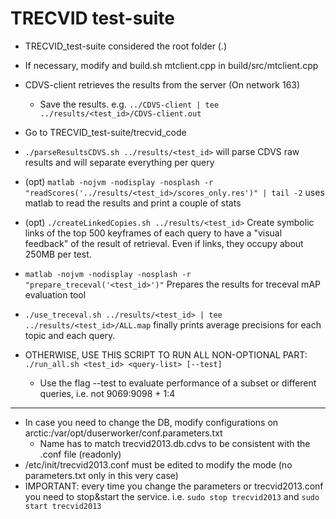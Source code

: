 TRECVID test-suite
====================

* TRECVID_test-suite considered the root folder (.)
* If necessary, modify and build.sh mtclient.cpp in build/src/mtclient.cpp
* CDVS-client retrieves the results from the server (On network 163)
	* Save the results. e.g. `../CDVS-client | tee ../results/<test_id>/CDVS-client.out`
* Go to TRECVID_test-suite/trecvid_code
* `./parseResultsCDVS.sh ../results/<test_id>` will parse CDVS raw results and will separate everything per query
* (opt) `matlab -nojvm -nodisplay -nosplash -r "readScores('../results/<test_id>/scores_only.res')" | tail -2` uses matlab to read the results and print a couple of stats
* (opt) `./createLinkedCopies.sh ../results/<test_id>` Create symbolic links of the top 500 keyframes of each query to have a "visual feedback" of the result of retrieval. Even if links, they occupy about 250MB per test.
* `matlab -nojvm -nodisplay -nosplash -r "prepare_treceval('<test_id>')"` Prepares the results for treceval mAP evaluation tool
* `./use_treceval.sh ../results/<test_id> | tee ../results/<test_id>/ALL.map` finally prints average precisions for each topic and each query.

* OTHERWISE, USE THIS SCRIPT TO RUN ALL NON-OPTIONAL PART: `./run_all.sh <test_id> <query-list> [--test]`
	* Use the flag --test to evaluate performance of a subset or different queries, i.e. not 9069:9098 + 1:4
---------------------------------------------------------------------------------------------------------------------
* In case you need to change the DB, modify configurations on arctic:/var/opt/duserworker/conf.parameters.txt
	* Name has to match trecvid2013.db.cdvs to be consistent with the .conf file (readonly)
* /etc/init/trecvid2013.conf must be edited to modify the mode (no parameters.txt only in this very case)
* IMPORTANT: every time you change the parameters or trecvid2013.conf you need to stop&start the service. i.e. `sudo stop trecvid2013` and `sudo start trecvid2013`
